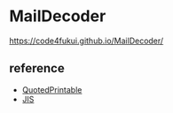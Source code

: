 # MailDecoder

https://code4fukui.github.io/MailDecoder/

## reference

- [QuotedPrintable](https://github.com/code4fukui/QuotedPrintable)
- [JIS](https://github.com/code4fukui/JIS)
